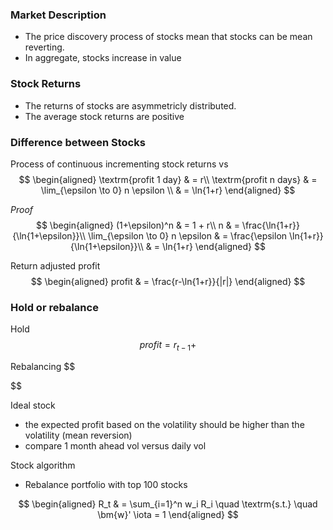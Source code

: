 
### Market Description
- The price discovery process of stocks mean that stocks can be mean reverting. 
- In aggregate, stocks increase in value


### Stock Returns
- The returns of stocks are asymmetricly distributed.
- The average stock returns are positive


### Difference between Stocks

Process of continuous incrementing stock returns vs
$$
\begin{aligned}
\textrm{profit 1 day} & = r\\
\textrm{profit n days} & = \lim_{\epsilon \to 0} n \epsilon \\
& = \ln{1+r}
\end{aligned}
$$

*Proof*
$$
\begin{aligned}
(1+\epsilon)^n & = 1 + r\\
n &  = \frac{\ln{1+r}}{\ln{1+\epsilon}}\\
\lim_{\epsilon \to 0} n \epsilon & = \frac{\epsilon \ln{1+r}}{\ln{1+\epsilon}}\\
& = \ln{1+r}
\end{aligned}
$$

Return adjusted profit
$$
\begin{aligned} 
    profit & = \frac{r-\ln{1+r}}{|r|} 
\end{aligned}   
$$

### Hold or rebalance

Hold
$$
profit = r_{t-1} + 
$$


Rebalancing
$$

$$

Ideal stock
- the expected profit based on the volatility should be higher than the volatility (mean reversion)
- compare 1 month ahead vol versus daily vol


Stock algorithm
- Rebalance portfolio with top 100 stocks

$$
\begin{aligned}
    R_t & = \sum_{i=1}^n w_i R_i  \quad \textrm{s.t.} \quad \bm{w}' \iota = 1 
\end{aligned}
$$

